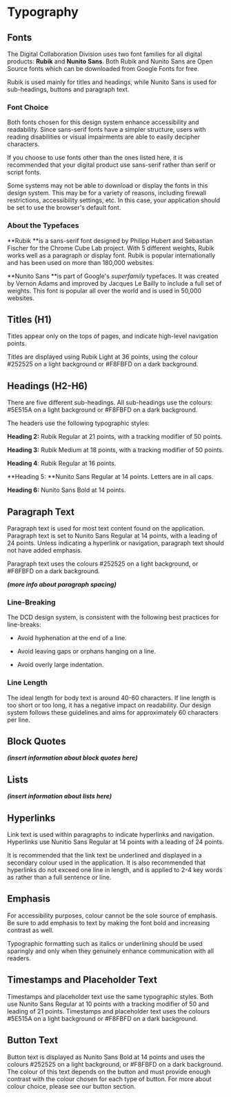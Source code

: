 # Typography

## Fonts

The Digital Collaboration Division uses two font families for all digital products: **Rubik** and **Nunito Sans**. Both Rubik and Nunito Sans are Open Source fonts which can be downloaded from Google Fonts for free.

Rubik is used mainly for titles and headings, while Nunito Sans is used for sub-headings, buttons and paragraph text.

### Font Choice

Both fonts chosen for this design system enhance accessibility and readability. Since sans-serif fonts have a simpler structure, users with reading disabilities or visual impairments are able to easily decipher characters.

If you choose to use fonts other than the ones listed here, it is recommended that your digital product use sans-serif rather than serif or script fonts.

Some systems may not be able to download or display the fonts in this design system. This may be for a variety of reasons, including firewall restrictions, accessibility settings, etc. In this case, your application should be set to use the browser's default font.

### About the Typefaces

**Rubik **is a sans-serif font designed by Philipp Hubert and Sebastian Fischer for the Chrome Cube Lab project. With 5 different weights, Rubik works well as a paragraph or display font. Rubik is popular internationally and has been used on more than 180,000 websites.

**Nunito Sans **is part of Google's _superfamily_ typefaces. It was created by Vernon Adams and improved by Jacques Le Bailly to include a full set of weights. This font is popular all over the world and is used in 50,000 websites.

## Titles \(H1\)

Titles appear only on the tops of pages, and indicate high-level navigation points.

Titles are displayed using Rubik Light at 36 points, using the colour \#252525 on a light background or \#F8FBFD on a dark background. 

## Headings \(H2-H6\)

There are five different sub-headings.  All sub-headings use the colours: \#5E515A on a light background or  \#F8FBFD on a dark background.  

The headers use the following typographic styles:

**Heading 2:** Rubik Regular at 21 points, with a tracking modifier of 50 points.

**Heading 3:** Rubik Medium at 18 points, with a tracking modifier of 50 points. 

**Heading 4**: Rubik Regular at 16 points.

**Heading 5: **Nunito Sans Regular at 14 points. Letters are in all caps. 

**Heading 6:** Nunito Sans Bold at 14 points. 

## Paragraph Text

Paragraph text is used for most text content found on the application. Paragraph text is set to Nunito Sans Regular at 14 points, with a leading of 24 points. Unless indicating a hyperlink or navigation, paragraph text should not have added emphasis.

Paragraph text uses the colours \#252525 on a light background, or \#F8FBFD on a dark background. 

_**\(more info about paragraph spacing\)**_

### Line-Breaking

The DCD design system, is consistent with the following best practices for line-breaks:

* Avoid hyphenation at the end of a line.

* Avoid leaving gaps or orphans hanging on a line.

* Avoid overly large indentation.

### Line Length

The ideal length for body text is around 40-60 characters. If line length is too short or too long, it has a negative impact on readability. Our design system follows these guidelines and aims for approximately 60 characters per line.



## Block Quotes

_**\(insert information about block quotes here\)**_

## Lists

_**\(insert information about lists here\)**_

## Hyperlinks

Link text is used within paragraphs to indicate hyperlinks and navigation. Hyperlinks use Nunitio Sans Regular at 14 points with a leading of 24 points. 

It is recommended that the link text be underlined and displayed in a secondary colour used in the application. It is also recommended that hyperlinks do not exceed one line in length, and is applied to 2-4 key words as rather than a full sentence or line. 

## Emphasis

For accessibility purposes, colour cannot be the sole source of emphasis. Be sure to add emphasis to text by making the font bold and increasing contrast as well.

Typographic formatting such as italics or underlining should be used sparingly and only when they genuinely enhance communication with all readers.

## Timestamps and Placeholder Text

Timestamps and placeholder text use the same typographic styles. Both use Nunito Sans Regular at 10 points with a tracking modifier of 50 and leading of 21 points. Timestamps and placeholder text uses the colours \#5E515A on a light background or  \#F8FBFD on a dark background.  

## Button Text

Button text is displayed as Nunito Sans Bold at 14 points and uses the colours \#252525 on a light background, or \#F8FBFD on a dark background. The colour of this text depends on the button and must provide enough contrast with the colour chosen for each type of button. For more about colour choice, please see our button section.

